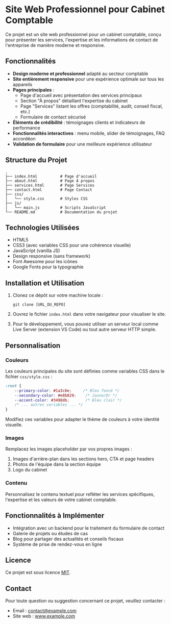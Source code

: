 # Site Web Professionnel pour Cabinet Comptable

Ce projet est un site web professionnel pour un cabinet comptable, conçu pour présenter les services, l'expertise et les informations de contact de l'entreprise de manière moderne et responsive.

## Fonctionnalités

- **Design moderne et professionnel** adapté au secteur comptable
- **Site entièrement responsive** pour une expérience optimale sur tous les appareils
- **Pages principales** :
  - Page d'accueil avec présentation des services principaux
  - Section "À propos" détaillant l'expertise du cabinet
  - Page "Services" listant les offres (comptabilité, audit, conseil fiscal, etc.)
  - Formulaire de contact sécurisé
- **Éléments de crédibilité** : témoignages clients et indicateurs de performance
- **Fonctionnalités interactives** : menu mobile, slider de témoignages, FAQ accordéon
- **Validation de formulaire** pour une meilleure expérience utilisateur

## Structure du Projet

```
.
├── index.html          # Page d'accueil
├── about.html          # Page À propos
├── services.html       # Page Services
├── contact.html        # Page Contact
├── css/
│   └── style.css       # Styles CSS
├── js/
│   └── main.js         # Scripts JavaScript
└── README.md           # Documentation du projet
```

## Technologies Utilisées

- HTML5
- CSS3 (avec variables CSS pour une cohérence visuelle)
- JavaScript (vanilla JS)
- Design responsive (sans framework)
- Font Awesome pour les icônes
- Google Fonts pour la typographie

## Installation et Utilisation

1. Clonez ce dépôt sur votre machine locale :
   ```
   git clone [URL_DU_REPO]
   ```

2. Ouvrez le fichier `index.html` dans votre navigateur pour visualiser le site.

3. Pour le développement, vous pouvez utiliser un serveur local comme Live Server (extension VS Code) ou tout autre serveur HTTP simple.

## Personnalisation

### Couleurs

Les couleurs principales du site sont définies comme variables CSS dans le fichier `css/style.css` :

```css
:root {
    --primary-color: #1a3c6e;     /* Bleu foncé */
    --secondary-color: #e8b829;    /* Jaune/Or */
    --accent-color: #3498db;       /* Bleu clair */
    /* ... autres variables ... */
}
```

Modifiez ces variables pour adapter le thème de couleurs à votre identité visuelle.

### Images

Remplacez les images placeholder par vos propres images :

1. Images d'arrière-plan dans les sections hero, CTA et page headers
2. Photos de l'équipe dans la section équipe
3. Logo du cabinet

### Contenu

Personnalisez le contenu textuel pour refléter les services spécifiques, l'expertise et les valeurs de votre cabinet comptable.

## Fonctionnalités à Implémenter

- Intégration avec un backend pour le traitement du formulaire de contact
- Galerie de projets ou études de cas
- Blog pour partager des actualités et conseils fiscaux
- Système de prise de rendez-vous en ligne

## Licence

Ce projet est sous licence [MIT](https://opensource.org/licenses/MIT).

## Contact

Pour toute question ou suggestion concernant ce projet, veuillez contacter :

- Email : contact@example.com
- Site web : www.example.com